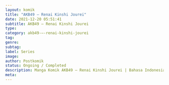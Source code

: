```yaml
---
layout: komik
title: "AKB49 – Renai Kinshi Jourei"
date: 2021-12-20 05:51:41
subtitle: AKB49 – Renai Kinshi Jourei
type: 
category: akb49-–-renai-kinshi-jourei
tag: 
genre: 
subtag: 
label: Series
image: 
author: Postkomik
status: Ongoing / Completed
description: Manga Komik AKB49 – Renai Kinshi Jourei | Bahasa Indonesia
meta: 
---
```

